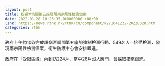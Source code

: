 ```yaml
---
layout: post
title: 粉嶺牽晴間第五座發現兩宗陽性檢測個案
date: 2022-03-28 10:23:35.000000000 +08:00
link: https://news.rthk.hk/rthk/ch/component/k2/1641232-20220328.htm
categories: rthk
---
```


政府上午約10時完成粉嶺牽晴間第五座的強制檢測行動，549名人士接受檢測，發現兩宗陽性檢測個案，衞生防護中心會安排跟進。

政府在「受限區域」內到訪224戶，當中28戶沒人應門，會採取措施跟進。
